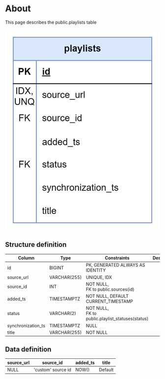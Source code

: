 # About

This page describes the public.playlists table

![alt text](playlists.png)

## Structure definition

| Column | Type | Constraints | Description |
| - | - | - | - |
| id | BIGINT | PK, GENERATED ALWAYS AS IDENTITY |
| source_url | VARCHAR(255) | UNIQUE, IDX |
| source_id | INT | NOT NULL,<br/> FK to public.sources(id) 
| added_ts | TIMESTAMPTZ | NOT NULL, DEFAULT CURRENT_TIMESTAMP |
| status | VARCHAR(2) | NOT NULL,<br/> FK to public.playlist_statuses(status) |
| synchronization_ts | TIMESTAMPTZ | NULL |
| title | VARCHAR(255) | NOT NULL |

## Data definition 

| source_url | source_id | added_ts | title
| - | - | - | - |
| NULL | 'custom' source id | NOW() | Default |
